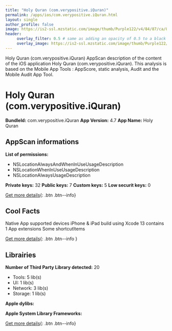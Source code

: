 ```yaml
---
title: "Holy Quran (com.verypositive.iQuran)"
permalink: /apps/ios/com.verypositive.iQuran.html
layout: single
author_profile: false
image: https://is2-ssl.mzstatic.com/image/thumb/Purple122/v4/84/87/ca/8487ca66-3afa-4ee3-07b0-ebb35f1286f8/AppIcon-0-0-1x_U007emarketing-0-0-0-7-0-0-sRGB-0-0-0-GLES2_U002c0-512MB-85-220-0-0.jpeg/512x512bb.jpg
header: 
     overlay_filter: 0.5 # same as adding an opacity of 0.5 to a black background
     overlay_image: https://is2-ssl.mzstatic.com/image/thumb/Purple122/v4/84/87/ca/8487ca66-3afa-4ee3-07b0-ebb35f1286f8/AppIcon-0-0-1x_U007emarketing-0-0-0-7-0-0-sRGB-0-0-0-GLES2_U002c0-512MB-85-220-0-0.jpeg/512x512bb.jpg
---
```

Holy Quran (com.verypositive.iQuran) AppScan description of the content of the iOS application Holy Quran (com.verypositive.iQuran). This analysis is based on the Mobile App Tools : AppScore, static analysis, Audit and the Mobile Audit App Tool.

# Holy Quran (com.verypositive.iQuran)

**BundleId:** com.verypositive.iQuran
**App Version:** 4.7
**App Name:** Holy Quran


## AppScan informations 

**List of permissions:** 
- NSLocationAlwaysAndWhenInUseUsageDescription
- NSLocationWhenInUseUsageDescription
- NSLocationAlwaysUsageDescription
  
  
**Private keys:** 32
**Public keys:** 7
**Custom keys:** 5
**Low securit keys:** 0
  
[Get more details](/pricing.html){: .btn .btn--info}

## Cool Facts

Native App
supported devices iPhone & iPad
build using Xcode 13
contains 1 App extensions
Some shortcutItems 
  
[Get more details](/pricing.html){: .btn .btn--info }

## Librairies 
**Number of Third Party Library detected:** 20
- Tools: 5 lib(s)
- UI: 1 lib(s)
- Network: 3 lib(s)
- Storage: 1 lib(s)


**Apple dylibs:**


**Apple System Library Frameworks:**


  
[Get more details](/pricing.html){: .btn .btn--info}

